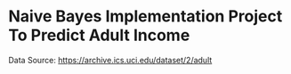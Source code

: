 # Naive Bayes Implementation Project To Predict Adult Income

Data Source: https://archive.ics.uci.edu/dataset/2/adult


